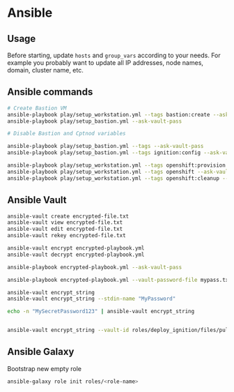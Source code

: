# Ansible

## Usage

Before starting, update `hosts` and `group_vars` according to your needs. For example you probably want to update all IP addresses, node names, domain, cluster name, etc.

## Ansible commands

```sh
# Create Bastion VM
ansible-playbook play/setup_workstation.yml --tags bastion:create --ask-vault-pass
ansible-playbook play/setup_bastion.yml --ask-vault-pass

# Disable Bastion and Cptnod variables


```

```sh
ansible-playbook play/setup_bastion.yml --tags --ask-vault-pass
ansible-playbook play/setup_bastion.yml --tags ignition:config --ask-vault-pass

ansible-playbook play/setup_workstation.yml --tags openshift:provision --ask-vault-pass
ansible-playbook play/setup_workstation.yml --tags openshift --ask-vault-pass
ansible-playbook play/setup_workstation.yml --tags openshift:cleanup --ask-vault-pass
```

## Ansible Vault

```sh
ansible-vault create encrypted-file.txt
ansible-vault view encrypted-file.txt
ansible-vault edit encrypted-file.txt
ansible-vault rekey encrypted-file.txt

ansible-vault encrypt encrypted-playbook.yml
ansible-vault decrypt encrypted-playbook.yml

ansible-playbook encrypted-playbook.yml --ask-vault-pass

ansible-playbook encrypted-playbook.yml --vault-password-file mypass.txt

ansible-vault encrypt_string
ansible-vault encrypt_string --stdin-name "MyPassword"

echo -n "MySecretPassword123" | ansible-vault encrypt_string


ansible-vault encrypt_string --vault-id roles/deploy_ignition/files/pull_secret --stdin-name 'pull_secret'
```

## Ansible Galaxy

Bootstrap new empty role

```sh
ansible-galaxy role init roles/<role-name>
```
